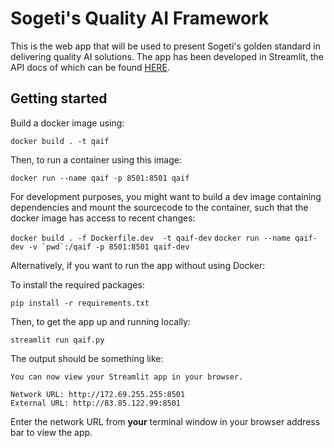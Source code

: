 # Sogeti's Quality AI Framework

This is the web app that will be used to present Sogeti's golden standard in delivering quality AI solutions. The app has been developed in Streamlit, the API docs of which can be found [HERE](https://docs.streamlit.io/en/stable/api.html).

## Getting started

Build a docker image using:

```docker build . -t qaif```

Then, to run a container using this image:

```docker run --name qaif -p 8501:8501 qaif```

For development purposes, you might want to build a dev image containing dependencies and mount the sourcecode to the container, such that the docker image has access to recent changes:

```docker build . -f Dockerfile.dev  -t qaif-dev```
```docker run --name qaif-dev -v `pwd`:/qaif -p 8501:8501 qaif-dev```




Alternatively, if you want to run the app without using Docker:

To install the required packages:

```pip install -r requirements.txt```

Then, to get the app up and running locally:

```streamlit run qaif.py```

The output should be something like:

```
You can now view your Streamlit app in your browser.

Network URL: http://172.69.255.255:8501
External URL: http://83.85.122.99:8501
```
 
 Enter the network URL from **your** terminal window in your browser address bar to view the app.



